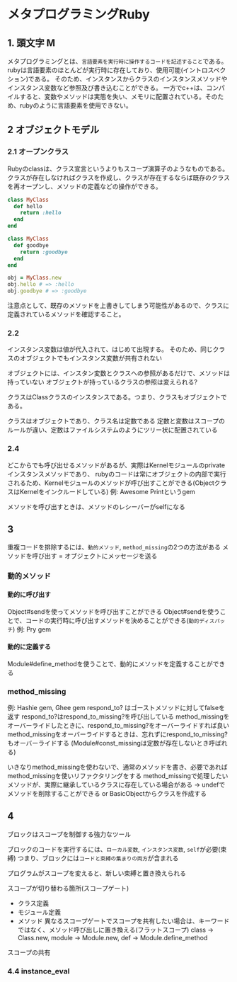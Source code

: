 # メタプログラミングRuby

## 1. 頭文字 M
メタプログラミングとは、`言語要素を実行時に操作するコードを記述すること`である。
rubyは言語要素のほとんどが実行時に存在しており、使用可能(イントロスペクション)である。
そのため、インスタンスからクラスのインスタンスメソッドやインスタンス変数など参照及び書き込むことができる。
一方でc++は、コンパイルすると、変数やメソッドは実態を失い、メモリに配置されている。そのため、rubyのように言語要素を使用できない。

## 2 オブジェクトモデル
### 2.1 オープンクラス
Rubyのclassは、クラス宣言というよりもスコープ演算子のようなものである。
クラスが存在しなければクラスを作成し、クラスが存在するならば既存のクラスを再オープンし、メソッドの定義などの操作ができる。
```ruby
class MyClass
  def hello
    return :hello
  end
end

class MyClass
  def goodbye
    return :goodbye
  end
end

obj = MyClass.new
obj.hello # => :hello
obj.goodbye # => :goodbye
```
注意点として、既存のメソッドを上書きしてしまう可能性があるので、クラスに定義されているメソッドを確認すること。

### 2.2
インスタンス変数は値が代入されて、はじめて出現する。
そのため、同じクラスのオブジェクトでもインスタンス変数が共有されない

オブジェクトには、インスタン変数とクラスへの参照があるだけで、メソッドは持っていない
オブジェクトが持っているクラスの参照は変えられる?

クラスはClassクラスのインスタンスである。つまり、クラスもオブジェクトである。

クラスはオブジェクトであり、クラス名は定数である
定数と変数はスコープのルールが違い、定数はファイルシステムのようにツリー状に配置されている

### 2.4
どこからでも呼び出せるメソッドがあるが、実際はKernelモジュールのprivateインスタンスメソッドであり、
rubyのコードは常にオブジェクトの内部で実行されるため、Kernelモジュールのメソッドが呼び出すことができる(ObjectクラスはKernelをインクルードしている)
例: Awesome Printというgem

メソッドを呼び出すときは、メソッドのレシーバーがselfになる

## 3
重複コードを排除するには、`動的メソッド`, `method_missing`の2つの方法がある
メソッドを呼び出す = オブジェクトにメッセージを送る

### 動的メソッド
#### 動的に呼び出す
Object#sendを使ってメソッドを呼び出すことができる
Object#sendを使うことで、コードの実行時に呼び出すメソッドを決めることができる(`動的ディスパッチ`)
例: Pry gem

#### 動的に定義する
Module#define_methodを使うことで、動的にメソッドを定義することができる

### method_missing
例: Hashie gem, Ghee gem
respond_to? はゴーストメソッドに対してfalseを返す
respond_to?はrespond_to_missing?を呼び出している
method_missingをオーバーライドしたときに、respond_to_missing?をオーバーライドすれば良い
method_missingをオーバーライドするときは、忘れずにrespond_to_missing?もオーバーライドする
(Module#const_missingは定数が存在しないとき呼ばれる)

いきなりmethod_missingを使わないで、通常のメソッドを書き、必要であればmethod_missingを使いリファクタリングをする
method_missingで処理したいメソッドが、実際に継承しているクラスに存在している場合がある -> undefでメソッドを削除することができる or BasicObjectからクラスを作成する

## 4
ブロックはスコープを制御する強力なツール

ブロックのコードを実行するには、`ローカル変数`, `インスタンス変数`, `self`が必要(束縛)
つまり、ブロックには`コードと束縛の集まりの両方`が含まれる

プログラムがスコープを変えると、新しい束縛と置き換えられる

スコープが切り替わる箇所(スコープゲート)
- クラス定義
- モジュール定義
- メソッド
異なるスコープゲートでスコープを共有したい場合は、キーワードではなく、メソッド呼び出しに置き換える(フラットスコープ)
class -> Class.new, module -> Module.new, def -> Module.define_method

スコープの共有

### 4.4 instance_eval
